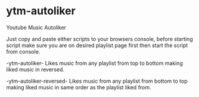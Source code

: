 # ytm-autoliker
Youtube Music Autoliker

Just copy and paste either scripts to your browsers console, before starting script make sure you are on desired playlist page first then start the script from console.


-ytm-autoliker-
Likes music from any playlist from top to bottom making liked music in reversed.


-ytm-autoliker-reversed-
Likes music from any playlist from bottom to top making liked music in same order as the playlist liked from.

